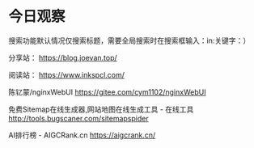 # 今日观察

搜索功能默认情况仅搜索标题，需要全局搜索时在搜索框输入：in:关键字：）  

分享站： https://blog.joevan.top/  

阅读站： https://www.inkspcl.com/  


陈钇蒙/nginxWebUI  https://gitee.com/cym1102/nginxWebUI  

免费Sitemap在线生成器,网站地图在线生成工具 - 在线工具  http://tools.bugscaner.com/sitemapspider  

AI排行榜 - AIGCRank.cn  https://aigcrank.cn/  
